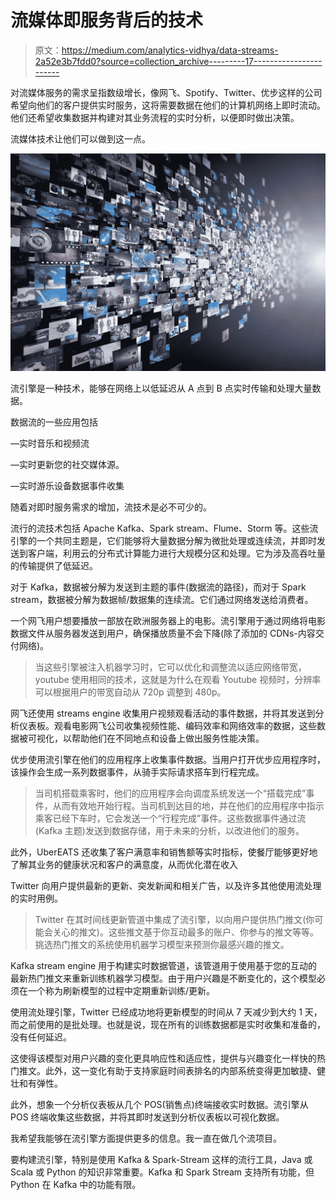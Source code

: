 # 流媒体即服务背后的技术

> 原文：<https://medium.com/analytics-vidhya/data-streams-2a52e3b7fdd0?source=collection_archive---------17----------------------->

对流媒体服务的需求呈指数级增长，像网飞、Spotify、Twitter、优步这样的公司希望向他们的客户提供实时服务，这将需要数据在他们的计算机网络上即时流动。他们还希望收集数据并构建对其业务流程的实时分析，以便即时做出决策。

流媒体技术让他们可以做到这一点。

![](img/8ad5ccde43e443445693a37be09af377.png)

流引擎是一种技术，能够在网络上以低延迟从 A 点到 B 点实时传输和处理大量数据。

数据流的一些应用包括

—实时音乐和视频流

—实时更新您的社交媒体源。

—实时游乐设备数据事件收集

随着对即时服务需求的增加，流技术是必不可少的。

流行的流技术包括 Apache Kafka、Spark stream、Flume、Storm 等。这些流引擎的一个共同主题是，它们能够将大量数据分解为微批处理或连续流，并即时发送到客户端，利用云的分布式计算能力进行大规模分区和处理。它为涉及高吞吐量的传输提供了低延迟。

对于 Kafka，数据被分解为发送到主题的事件(数据流的路径)，而对于 Spark stream，数据被分解为数据帧/数据集的连续流。它们通过网络发送给消费者。

一个网飞用户想要播放一部放在欧洲服务器上的电影。流引擎用于通过网络将电影数据文件从服务器发送到用户，确保播放质量不会下降(除了添加的 CDNs-内容交付网络)。

> 当这些引擎被注入机器学习时，它可以优化和调整流以适应网络带宽，youtube 使用相同的技术，这就是为什么在观看 Youtube 视频时，分辨率可以根据用户的带宽自动从 720p 调整到 480p。

网飞还使用 streams engine 收集用户视频观看活动的事件数据，并将其发送到分析仪表板。观看电影网飞公司收集视频性能、编码效率和网络效率的数据，这些数据被可视化，以帮助他们在不同地点和设备上做出服务性能决策。

优步使用流引擎在他们的应用程序上收集事件数据。当用户打开优步应用程序时，该操作会生成一系列数据事件，从骑手实际请求搭车到行程完成。

> 当司机搭载乘客时，他们的应用程序会向调度系统发送一个“搭载完成”事件，从而有效地开始行程。当司机到达目的地，并在他们的应用程序中指示乘客已经下车时，它会发送一个“行程完成”事件。这些数据事件通过流(Kafka 主题)发送到数据存储，用于未来的分析，以改进他们的服务。

此外，UberEATS 还收集了客户满意率和销售额等实时指标，使餐厅能够更好地了解其业务的健康状况和客户的满意度，从而优化潜在收入

Twitter 向用户提供最新的更新、突发新闻和相关广告，以及许多其他使用流处理的实时用例。

> Twitter 在其时间线更新管道中集成了流引擎，以向用户提供热门推文(你可能会关心的推文)。这些推文基于你互动最多的账户、你参与的推文等等。挑选热门推文的系统使用机器学习模型来预测你最感兴趣的推文。

Kafka stream engine 用于构建实时数据管道，该管道用于使用基于您的互动的最新热门推文来重新训练机器学习模型。由于用户兴趣是不断变化的，这个模型必须在一个称为刷新模型的过程中定期重新训练/更新。

使用流处理引擎，Twitter 已经成功地将更新模型的时间从 7 天减少到大约 1 天，而之前使用的是批处理。也就是说，现在所有的训练数据都是实时收集和准备的，没有任何延迟。

这使得该模型对用户兴趣的变化更具响应性和适应性，提供与兴趣变化一样快的热门推文。此外，这一变化有助于支持家庭时间表排名的内部系统变得更加敏捷、健壮和有弹性。

此外，想象一个分析仪表板从几个 POS(销售点)终端接收实时数据。流引擎从 POS 终端收集这些数据，并将其即时发送到分析仪表板以可视化数据。

我希望我能够在流引擎方面提供更多的信息。我一直在做几个流项目。

要构建流引擎，特别是使用 Kafka & Spark-Stream 这样的流行工具，Java 或 Scala 或 Python 的知识非常重要。Kafka 和 Spark Stream 支持所有功能，但 Python 在 Kafka 中的功能有限。